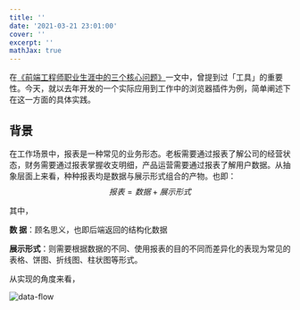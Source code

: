 ```yaml
---
title: ''
date: '2021-03-21 23:01:00'
cover: ''
excerpt: ''
mathJax: true
---
```


在[《前端工程师职业生涯中的三个核心问题》](https://chungguo.me/core-issues-of-fe-developer)一文中，曾提到过「工具」的重要性。今天，就以去年开发的一个实际应用到工作中的浏览器插件为例，简单阐述下在这一方面的具体实践。

## 背景

在工作场景中，报表是一种常见的业务形态。老板需要通过报表了解公司的经营状态，财务需要通过报表掌握收支明细，产品运营需要通过报表了解用户数据。从抽象层面上来看，种种报表均是数据与展示形式组合的产物。也即：$$报表 = 数据 + 展示形式$$

其中，

**数    据**：顾名思义，也即后端返回的结构化数据

**展示形式**：则需要根据数据的不同、使用报表的目的不同而差异化的表现为常见的表格、饼图、折线图、柱状图等形式。

从实现的角度来看，

![data-flow](/assets/blog/chrome-extension-for-react-table/flow.png)
